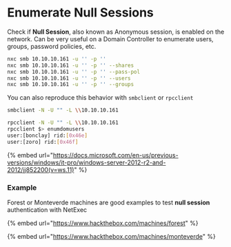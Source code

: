 # Enumerate Null Sessions

Check if **Null Session**, also known as Anonymous session, is enabled on the network. Can be very useful on a Domain Controller to enumerate users, groups, password policies, etc.

```bash
nxc smb 10.10.10.161 -u '' -p ''
nxc smb 10.10.10.161 -u '' -p '' --shares
nxc smb 10.10.10.161 -u '' -p '' --pass-pol
nxc smb 10.10.10.161 -u '' -p '' --users
nxc smb 10.10.10.161 -u '' -p '' --groups
```

You can also reproduce this behavior with `smbclient` or `rpcclient`

```bash
smbclient -N -U "" -L \\10.10.10.161
```

```bash
rpcclient -N -U "" -L \\10.10.10.161
rpcclient $> enumdomusers
user:[bonclay] rid:[0x46e]
user:[zoro] rid:[0x46f]
```

{% embed url="https://docs.microsoft.com/en-us/previous-versions/windows/it-pro/windows-server-2012-r2-and-2012/jj852200(v=ws.11)" %}

### Example

Forest or Monteverde machines are good examples to test **null session** authentication with NetExec

{% embed url="https://www.hackthebox.com/machines/forest" %}

{% embed url="https://www.hackthebox.com/machines/monteverde" %}


